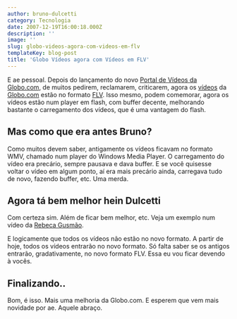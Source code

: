 ```yaml
---
author: bruno-dulcetti
category: Tecnologia
date: 2007-12-19T16:00:18.000Z
description: ''
image: ''
slug: globo-videos-agora-com-videos-em-flv
templateKey: blog-post
title: 'Globo Vídeos agora com Vídeos em FLV'
---
```


E ae pessoal. Depois do lançamento do novo <a href="http://www.brunodulcetti.com/blog/2007/11/13/globo-videos-nos-novos-padroes-globocom.html">Portal de Vídeos da Globo.com</a>, de muitos pedirem, reclamarem, criticarem, agora os <a href="http://video.globo.com">vídeos</a> da <a href="http://www.globo.com">Globo.com</a> estão no formato <a href="http://pt.wikipedia.org/wiki/FLV">FLV</a>. Isso mesmo, podem comemorar, agora os vídeos estão num player em flash, com buffer decente, melhorando bastante o carregamento dos vídeos, que é uma vantagem do flash.

## Mas como que era antes Bruno?

Como muitos devem saber, antigamente os vídeos ficavam no formato WMV, chamado num player do Windows Media Player. O carregamento do vídeo era precário, sempre pausava e dava buffer. E se você quisesse voltar o vídeo em algum ponto, aí era mais precário ainda, carregava tudo de novo, fazendo buffer, etc. Uma merda.

## Agora tá bem melhor hein Dulcetti

Com certeza sim. Além de ficar bem melhor, etc. Veja um exemplo num vídeo da <a href="http://video.globo.com/Videos/Player/Noticias/0,,GIM767422-7823-REBECA+GUSMAO+PERDE+AS+MEDALHAS+DO+PAN,00.html">Rebeca Gusmão</a>.

E logicamente que todos os vídeos não estão no novo formato. A partir de hoje, todos os vídeos entrarão no novo formato. Só falta saber se os antigos entrarão, gradativamente, no novo formato FLV. Essa eu vou ficar devendo à vocês.

## Finalizando..

Bom, é isso. Mais uma melhoria da Globo.com. E esperem que vem mais novidade por ae. Aquele abraço.
